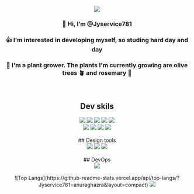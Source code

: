 <div align=center>
<img src="https://capsule-render.vercel.app/api?type=waving&color=446DE7&height=180&section=header" />


 ### 👋 Hi, I’m <strong>@Jyservice781</strong>
 ### 👍 I'm interested in developing myself, so studing hard day and day
 ### 🌱 I'm a plant grower. The plants I'm currently growing are olive trees 🪴 and rosemary 🌱
  
<br>

## Dev skils
<div>
  <img src="https://img.shields.io/badge/nextjs-000000?style=for-the-badge&logo=nextjs&logoColor=white"/>
  <img src="https://img.shields.io/badge/React-61DAFB?style=for-the-badge&logo=React&logoColor=white"/>
  <img src="https://img.shields.io/badge/yarn-2C8EBB?style=for-the-badge&logo=yarn&logoColor=white"/>
  <img src="https://img.shields.io/badge/Redux-764ABC?style=for-the-badge&logo=Redux&logoColor=white"/>
  <img src="https://img.shields.io/badge/typescript-3178C6?style=for-the-badge&logo=typescript&logoColor=white"/>
</div>
<div>
  <img src="https://img.shields.io/badge/javascript-F7DF1E?style=for-the-badge&logo=javascript&logoColor=white"/>
  <img src="https://img.shields.io/badge/jquery-0769AD?style=for-the-badge&logo=jquery&logoColor=white"/>
  <img src="https://img.shields.io/badge/tailwindcss-06B6D4?style=for-the-badge&logo=tailwindcss&logoColor=white"/>
  <img src="https://img.shields.io/badge/mysql-4479A1?style=for-the-badge&logo=mysql&logoColor=white"/>
</div>

<br>
## Design tools
<br>

<div>
  <img src="https://img.shields.io/badge/adobephotoshop-31A8FF?style=for-the-badge&logo=adobephotoshop&logoColor=white"/>
  <img src="https://img.shields.io/badge/adobeillustrator-FF9A00?style=for-the-badge&logo=adobeillustrator&logoColor=white"/>
  <img src="https://img.shields.io/badge/figma-F24E1E?style=for-the-badge&logo=figma&logoColor=white"/>
</div>

<br>
## DevOps 
<br>
<div>
  <img src="https://img.shields.io/badge/vercel-000000?style=for-the-badge&logo=vercel&logoColor=white"/>
</div>

<br>
![Top Langs](https://github-readme-stats.vercel.app/api/top-langs/?Jyservice781=anuraghazra&layout=compact)
<img src="https://capsule-render.vercel.app/api?type=waving&color=446DE7&height=180&section=footer" />
</div>
